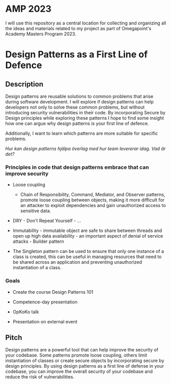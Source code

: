 # AMP 2023

I will use this repository as a central location for collecting and organizing all the ideas and materials related to my project as part of Omegapoint's Academy Masters Program 2023.

# Design Patterns as a First Line of Defence

## Description

Design patterns are reusable solutions to common problems that arise during software development. 
I will explore if design patterns can help developers not only to solve these common problems, but without introducing security vulnerabilities in their code. 
By incorporating Secure by Design principles while exploring these patterns I hope to find some insight how one can argue why design patterns is your first line of defence. 

Additionally, I want to learn which patterns are more suitable for specific problems.

_Hur kan design patterns hjälpa överlag med hur team levererar idag. Vad är det?_ 

### Principles in code that design patterns embrace that can improve security

- Loose coupling 
    - Chain of Responsibility, Command, Mediator, and Observer patterns, promote loose coupling between objects, making it more difficult for an attacker to exploit dependencies and gain unauthorized access to sensitive data.
- DRY - Don't Repeat Yourself - ...
- Immutability - immutable object are safe to share between threads and open up high data availability - an important aspect of denial of service attacks - Builder pattern

- The Singleton pattern can be used to ensure that only one instance of a class is created, this can be useful in managing resources that need to be shared across an application and preventing unauthorized instantiation of a class.

### Goals

- Create the course Design Patterns 101

- Competence-day presentation
- OpKoKo talk
- Presentation on external event

## Pitch

Design patterns are a powerful tool that can help improve the security of your codebase. Some patterns promote loose coupling, others limit instantiation of classes or create secure objects by incorporating secure by design principles. By using design patterns as a first line of defense in your codebase, you can improve the overall security of your codebase and reduce the risk of vulnerabilities.